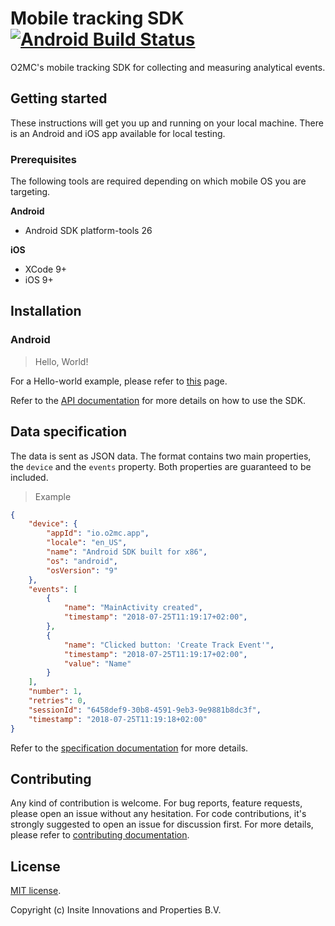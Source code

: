 # Mobile tracking SDK [![Android Build Status](https://travis-ci.org/O2MC/dimml-mobile-sdk.svg?branch=master)](https://travis-ci.org/O2MC/dimml-mobile-sdk)

O2MC's mobile tracking SDK for collecting and measuring analytical events.

## Getting started

These instructions will get you up and running on your local machine. There is an Android and iOS app available for local testing.

### Prerequisites
The following tools are required depending on which mobile OS you are targeting.

**Android**

* Android SDK platform-tools 26

**iOS**

* XCode 9+
* iOS 9+



## Installation

### Android
> Hello, World!

For a Hello-world example, please refer to [this](docs/ANDROID.md) page.

Refer to the [API documentation](docs#api) for more details on how to use the SDK.

## Data specification
The data is sent as JSON data. The format contains two main properties, the `device` and the `events` property. Both properties are guaranteed to be included.

> Example
```json
{
    "device": {
        "appId": "io.o2mc.app",
        "locale": "en_US",
        "name": "Android SDK built for x86",
        "os": "android",
        "osVersion": "9"
    },
    "events": [
        {
            "name": "MainActivity created",                                                     
            "timestamp": "2018-07-25T11:19:17+02:00",
        },
        {
            "name": "Clicked button: 'Create Track Event'",                                                     
            "timestamp": "2018-07-25T11:19:17+02:00",
            "value": "Name"
        }
    ],
    "number": 1,
    "retries": 0,
    "sessionId": "6458def9-30b8-4591-9eb3-9e9881b8dc3f",
    "timestamp": "2018-07-25T11:19:18+02:00"
}
```

Refer to the [specification documentation](docs/DATA_SPECIFICATION.md) for more details.

## Contributing

Any kind of contribution is welcome.
For bug reports, feature requests, please open an issue without any hesitation.
For code contributions, it's strongly suggested to open an issue for discussion first. For more details, please refer to [contributing documentation](docs/CONTRIBUTING.md).

## License

[MIT license](LICENSE).

Copyright (c) Insite Innovations and Properties B.V.
